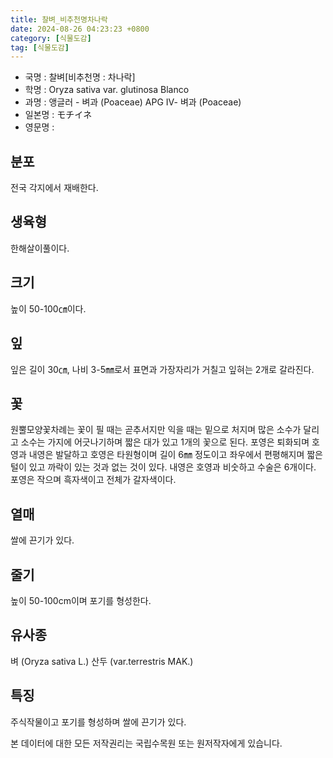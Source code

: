 ```yaml
---
title: 찰벼_비추천명차나락
date: 2024-08-26 04:23:23 +0800
category: [식물도감]
tag: [식물도감]
---
```




- 국명 : 찰벼[비추천명 : 차나락]
- 학명 : Oryza sativa var. glutinosa Blanco
- 과명 : 앵글러 - 벼과 (Poaceae) APG Ⅳ- 벼과 (Poaceae)
- 일본명 : モチイネ
- 영문명 : 


## 분포
전국 각지에서 재배한다.
## 생육형
한해살이풀이다.
## 크기
높이 50-100㎝이다.
## 잎
잎은 길이 30㎝, 나비 3-5㎜로서 표면과 가장자리가 거칠고 잎혀는 2개로 갈라진다.
## 꽃
원뿔모양꽃차례는 꽃이 필 때는 곧추서지만 익을 때는 밑으로 처지며 많은 소수가 달리고 소수는 가지에 어긋나기하며 짧은 대가 있고 1개의 꽃으로 된다. 포영은 퇴화되며 호영과 내영은 발달하고 호영은 타원형이며 길이 6㎜ 정도이고 좌우에서 편평해지며 짧은 털이 있고 까락이 있는 것과 없는 것이 있다. 내영은 호영과 비숫하고 수술은 6개이다. 포영은 작으며 흑자색이고 전체가 갈자색이다.
## 열매
쌀에 끈기가 있다.
## 줄기
높이 50-100cm이며 포기를 형성한다.
## 유사종
벼 (Oryza sativa L.)산두 (var.terrestris MAK.)
## 특징
주식작물이고 포기를 형성하며 쌀에 끈기가 있다.






본 데이터에 대한 모든 저작권리는 국립수목원 또는 원저작자에게 있습니다.
